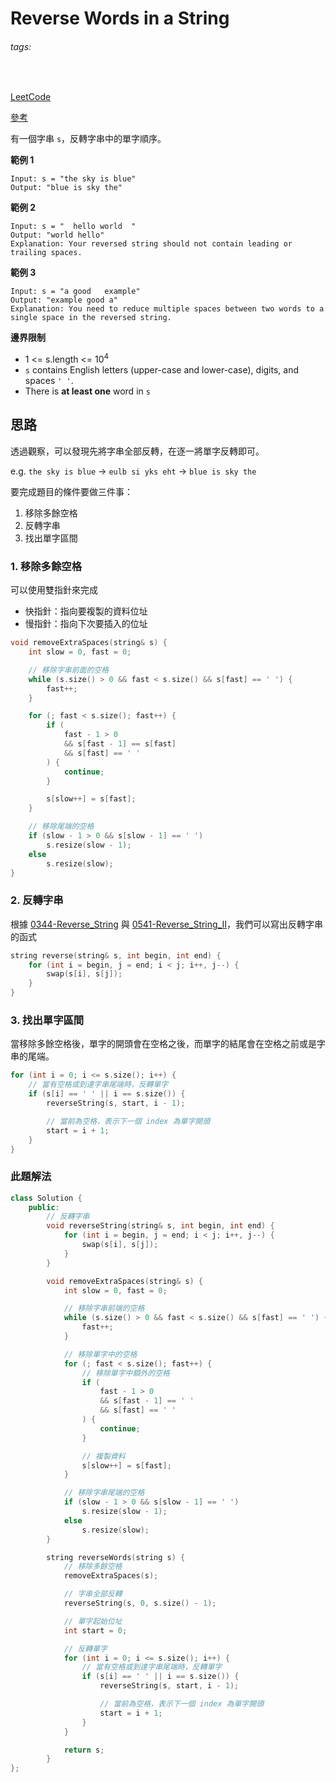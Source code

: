 # Reverse Words in a String

###### tags:
<br>

[LeetCode](https://leetcode.com/problems/reverse-words-in-a-string/)

[參考](https://github.com/youngyangyang04/leetcode-master/blob/master/problems/0151.%E7%BF%BB%E8%BD%AC%E5%AD%97%E7%AC%A6%E4%B8%B2%E9%87%8C%E7%9A%84%E5%8D%95%E8%AF%8D.md)

有一個字串 `s`，反轉字串中的單字順序。

**範例 1**
```
Input: s = "the sky is blue"
Output: "blue is sky the"
```

**範例 2**
```
Input: s = "  hello world  "
Output: "world hello"
Explanation: Your reversed string should not contain leading or trailing spaces.
```

**範例 3**
```
Input: s = "a good   example"
Output: "example good a"
Explanation: You need to reduce multiple spaces between two words to a single space in the reversed string.
```

**邊界限制**
- 1 <= s.length <= 10<sup>4</sup>
- `s` contains English letters (upper-case and lower-case), digits, and spaces `' '`.
- There is **at least one** word in `s`


## 思路

透過觀察，可以發現先將字串全部反轉，在逐一將單字反轉即可。

e.g. `the sky is blue` -> `eulb si yks eht` -> `blue is sky the`

要完成題目的條件要做三件事：
1. 移除多餘空格
2. 反轉字串
3. 找出單字區間

### 1. 移除多餘空格
可以使用雙指針來完成
- 快指針：指向要複製的資料位址
- 慢指針：指向下次要插入的位址
```cpp
void removeExtraSpaces(string& s) {
    int slow = 0, fast = 0;

    // 移除字串前面的空格
    while (s.size() > 0 && fast < s.size() && s[fast] == ' ') {
        fast++;
    }

    for (; fast < s.size(); fast++) {
        if (
            fast - 1 > 0
            && s[fast - 1] == s[fast]
            && s[fast] == ' '
        ) {
            continue;
        }

        s[slow++] = s[fast];
    }

    // 移除尾端的空格
    if (slow - 1 > 0 && s[slow - 1] == ' ')
        s.resize(slow - 1);
    else
        s.resize(slow);
}
```

### 2. 反轉字串
根據 [0344-Reverse_String](../0344-Reverse_String/README.md) 與 [0541-Reverse_String_II](../0541-Reverse_String_II/README.md)，我們可以寫出反轉字串的函式
```cpp
string reverse(string& s, int begin, int end) {
    for (int i = begin, j = end; i < j; i++, j--) {
        swap(s[i], s[j]);
    }
}
```

### 3. 找出單字區間
當移除多餘空格後，單字的開頭會在空格之後，而單字的結尾會在空格之前或是字串的尾端。
```cpp
for (int i = 0; i <= s.size(); i++) {
    // 當有空格或到達字串尾端時，反轉單字
    if (s[i] == ' ' || i == s.size()) {
        reverseString(s, start, i - 1);

        // 當前為空格，表示下一個 index 為單字開頭
        start = i + 1;
    }
}
```

### 此題解法
```cpp
class Solution {
    public:
        // 反轉字串
        void reverseString(string& s, int begin, int end) {
            for (int i = begin, j = end; i < j; i++, j--) {
                swap(s[i], s[j]);
            }
        }

        void removeExtraSpaces(string& s) {
            int slow = 0, fast = 0;

            // 移除字串前端的空格
            while (s.size() > 0 && fast < s.size() && s[fast] == ' ') {
                fast++;
            }

            // 移除單字中的空格
            for (; fast < s.size(); fast++) {
                // 移除單字中額外的空格
                if (
                    fast - 1 > 0
                    && s[fast - 1] == ' '
                    && s[fast] == ' '
                ) {
                    continue;
                }

                // 複製資料
                s[slow++] = s[fast];
            }

            // 移除字串尾端的空格
            if (slow - 1 > 0 && s[slow - 1] == ' ')
                s.resize(slow - 1);
            else
                s.resize(slow);
        }

        string reverseWords(string s) {
            // 移除多餘空格
            removeExtraSpaces(s);

            // 字串全部反轉
            reverseString(s, 0, s.size() - 1);

            // 單字起始位址
            int start = 0;

            // 反轉單字
            for (int i = 0; i <= s.size(); i++) {
                // 當有空格或到達字串尾端時，反轉單字
                if (s[i] == ' ' || i == s.size()) {
                    reverseString(s, start, i - 1);

                    // 當前為空格，表示下一個 index 為單字開頭
                    start = i + 1;
                }
            }

            return s;
        }
};
```